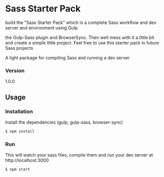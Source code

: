 # Sass Starter Pack
build the "Sass Starter Pack" which is a complete Sass workflow and dev server and environment using Gulp

the Gulp-Sass plugin and BrowserSync. Then well mess with it a little bit and create a simple little project. Feel free to use this starter pack in future Sass projects

A light package for compiling Sass and running a dev server

### Version
1.0.0

## Usage


### Installation

Install the dependencies (gulp, gulp-sass, browser-sync)

```sh
$ npm install
```

### Run

This will watch your sass files, compile them and run your dev server at http://localhost:3000

```sh
$ npm start
```
